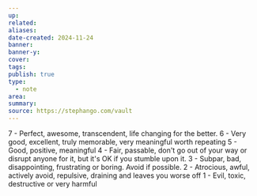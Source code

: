 ```yaml
---
up: 
related: 
aliases: 
date-created: 2024-11-24
banner: 
banner-y: 
cover: 
tags: 
publish: true
type:
  - note
area: 
summary: 
source: https://stephango.com/vault
---
```


7 - Perfect, awesome, transcendent, life changing for the better.
6 - Very good, excellent, truly memorable, very meaningful worth repeating
5 - Good, positive, meaningful
4 - Fair, passable, don't go out of your way or disrupt anyone for it, but it's OK if you stumble upon it.
3 - Subpar, bad, disappointing, frustrating or boring. Avoid if possible. 
2 - Atrocious, awful, actively avoid, repulsive, draining and leaves you worse off
1 - Evil, toxic, destructive or very harmful